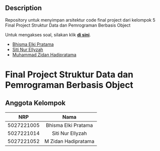 ## Description

Repository untuk menyimpan arsitektur code final project dari kelompok 5 Final Project Struktur Data dan Pemrograman Berbasis Object

Untuk mengakses soal, silakan klik **[di sini](https://github.com/mocatfrio/data-structure-oop/blob/main/object-oriented-programming/final-project.md)**.

- [Bhisma Elki Pratama](https://github.com/bhismapratama)
- [Siti Nur Ellyzah](https://github.com/ellyzah)
- [Muhammad Zidan Hadipratama](https://github.com/ZidanHadipratama)

# Final Project Struktur Data dan Pemrograman Berbasis Object

## Anggota Kelompok

|    NRP     |         Nama          |
| :--------: | :-------------------: |
| 5027221005 |  Bhisma Elki Pratama  |
| 5027221014 |   Siti Nur Ellyzah    |
| 5027221052 | M Zidan Hadipratama   |
